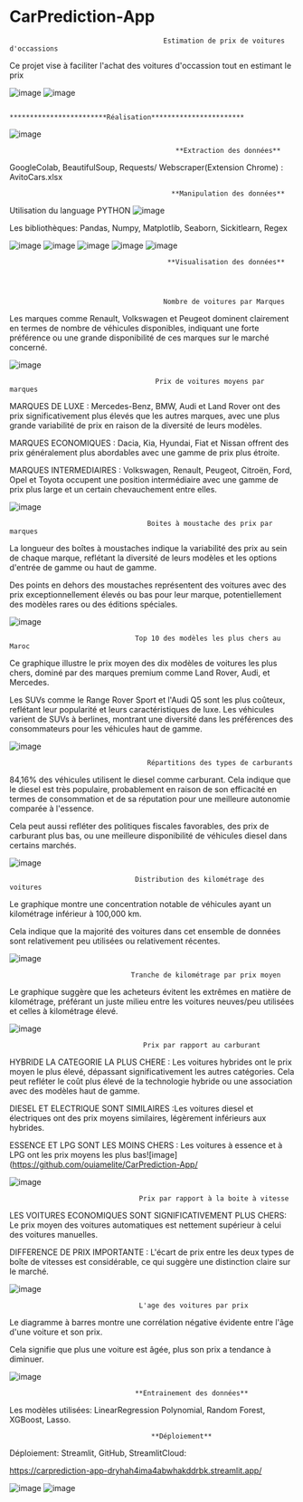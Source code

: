 # CarPrediction-App
                                          Estimation de prix de voitures d'occassions

Ce projet vise à faciliter l'achat des voitures d'occassion tout en estimant le prix 

![image](https://github.com/ouiamelite/CarPrediction-App/assets/115350191/338dff99-2c91-4043-b025-c33d816eb6ae)
![image](https://github.com/ouiamelite/CarPrediction-App/assets/115350191/85e8484e-4777-469f-95bc-658631754e45)

                            ************************Réalisation***********************

                                 
![image](https://github.com/ouiamelite/CarPrediction-App/assets/115350191/8a230662-35c7-475b-ad29-163497ba6c2d)


                                             **Extraction des données**

GoogleColab, BeautifulSoup, Requests/ Webscraper(Extension Chrome) : AvitoCars.xlsx


                                            **Manipulation des données**
                                                       
Utilisation du language PYTHON
![image](https://github.com/ouiamelite/CarPrediction-App/assets/115350191/6878c93d-fbe8-4408-a274-e782e89a900c)

Les bibliothèques: Pandas, Numpy, Matplotlib, Seaborn, Sickitlearn, Regex


![image](https://github.com/ouiamelite/CarPrediction-App/assets/115350191/88cd013d-09f5-480f-8dbc-c317f22e2f6e)
![image](https://github.com/ouiamelite/CarPrediction-App/assets/115350191/b4ed302f-4bf1-4abd-8e4f-749e92c08e8b)
![image](https://github.com/ouiamelite/CarPrediction-App/assets/115350191/571b9a6b-7c13-40c0-a65b-53fb43a2a416)
![image](https://github.com/ouiamelite/CarPrediction-App/assets/115350191/54fba5ad-a6ee-4c95-ba3e-c54b7a98cf6a)
![image](https://github.com/ouiamelite/CarPrediction-App/assets/115350191/a9a1d19b-3dc7-432d-b6cd-cd0ab29ccffd)

                                           **Visualisation des données**
                                                       



                                          Nombre de voitures par Marques
                                                      
Les marques comme Renault, Volkswagen et Peugeot dominent clairement en termes de nombre de véhicules disponibles, indiquant une forte préférence ou une grande disponibilité de ces marques sur le marché concerné.

![image](https://github.com/ouiamelite/CarPrediction-App/assets/115350191/e9ac6dc4-7887-434f-8890-b15083794be6)

                                        Prix de voitures moyens par marques 
                                                    
MARQUES DE LUXE : Mercedes-Benz, BMW, Audi et Land Rover ont des prix significativement plus élevés que les autres marques, avec une plus grande variabilité de prix en raison de la diversité de leurs modèles.

MARQUES ECONOMIQUES : Dacia, Kia, Hyundai, Fiat et Nissan offrent des prix généralement plus abordables avec une gamme de prix plus étroite.

MARQUES INTERMEDIAIRES : Volkswagen, Renault, Peugeot, Citroën, Ford, Opel et Toyota occupent une position intermédiaire avec une gamme de prix plus large et un certain chevauchement entre elles.

![image](https://github.com/ouiamelite/CarPrediction-App/assets/115350191/7ef30f0c-6356-4974-83b0-14f7c5155a15)
                                             
                                      Boites à moustache des prix par marques
                                                  
La longueur des boîtes à moustaches indique la variabilité des prix au sein de chaque marque, reflétant la diversité de leurs modèles et les options d'entrée de gamme ou haut de gamme.

Des points en dehors des moustaches représentent des voitures avec des prix exceptionnellement élevés ou bas pour leur marque, potentiellement des modèles rares ou des éditions spéciales.

![image](https://github.com/ouiamelite/CarPrediction-App/assets/115350191/9abf6148-1d94-4d4b-b8e0-dec4c9df2be4)


                                   Top 10 des modèles les plus chers au Maroc
                                                 
Ce graphique illustre le prix moyen des dix modèles de voitures les plus chers, dominé par des marques premium comme Land Rover, Audi, et Mercedes. 

Les SUVs comme le Range Rover Sport et l'Audi Q5 sont les plus coûteux, reflétant leur popularité et leurs caractéristiques de luxe. Les véhicules varient de SUVs à berlines, montrant une diversité dans les préférences des consommateurs pour les véhicules haut de gamme.

![image](https://github.com/ouiamelite/CarPrediction-App/assets/115350191/90626656-479f-42c0-bdb4-6046e8c03571)

                                      Répartitions des types de carburants
                                                    
84,16% des véhicules utilisent le diesel comme carburant. Cela indique que le diesel est très populaire, probablement en raison de son efficacité en termes de consommation et de sa réputation pour une meilleure autonomie comparée à l'essence. 

Cela peut aussi refléter des politiques fiscales favorables, des prix de carburant plus bas, ou une meilleure disponibilité de véhicules diesel dans certains marchés.


![image](https://github.com/ouiamelite/CarPrediction-App/assets/115350191/55b6aee0-9350-4650-9b7e-b6ee38761bb9)

                                   Distribution des kilométrage des voitures
                                                   
Le graphique montre une concentration notable de véhicules ayant un kilométrage inférieur à 100,000 km. 

Cela indique que la majorité des voitures dans cet ensemble de données sont relativement peu utilisées ou relativement récentes.

![image](https://github.com/ouiamelite/CarPrediction-App/assets/115350191/ebbae44b-2cc4-4638-a7d7-b8999f8968f6)

                                  Tranche de kilométrage par prix moyen
                                                    
Le graphique suggère que les acheteurs évitent les extrêmes en matière de kilométrage, préférant un juste milieu entre les voitures neuves/peu utilisées et celles à kilométrage élevé.

![image](https://github.com/ouiamelite/CarPrediction-App/assets/115350191/8410fa19-c868-4cd1-9a5b-2f41b466401e)

                                     Prix par rapport au carburant
                                                        
HYBRIDE LA CATEGORIE LA PLUS CHERE : Les voitures hybrides ont le prix moyen le plus élevé, dépassant significativement les autres catégories. Cela peut refléter le coût plus élevé de la technologie hybride ou une association avec des modèles haut de gamme.

DIESEL ET ELECTRIQUE SONT SIMILAIRES :Les voitures diesel et électriques ont des prix moyens similaires, légèrement inférieurs aux hybrides.

ESSENCE ET LPG SONT LES MOINS CHERS : Les voitures à essence et à LPG ont les prix moyens les plus bas![image](https://github.com/ouiamelite/CarPrediction-App/

![image](https://github.com/ouiamelite/CarPrediction-App/assets/115350191/b8f1aa65-60c6-4d34-a990-3396cb348ffc)

                                    Prix par rapport à la boite à vitesse
                                                    
LES VOITURES ECONOMIQUES SONT SIGNIFICATIVEMENT PLUS CHERS: Le prix moyen des voitures automatiques est nettement supérieur à celui des voitures manuelles.

DIFFERENCE DE PRIX IMPORTANTE : L'écart de prix entre les deux types de boîte de vitesses est considérable, ce qui suggère une distinction claire sur le marché.

![image](https://github.com/ouiamelite/CarPrediction-App/assets/115350191/054dd9c4-6f74-408c-bf10-684636827bea)

                                    L'age des voitures par prix
                                                          
Le diagramme à barres montre une corrélation négative évidente entre l'âge d'une voiture et son prix.

Cela signifie que plus une voiture est âgée, plus son prix a tendance à diminuer.

![image](https://github.com/ouiamelite/CarPrediction-App/assets/115350191/1ea32f04-c6f1-48ba-9dff-674b0d36abe9)


                                   **Entrainement des données**
                                                         
Les modèles utilisées: LinearRegression Polynomial, Random Forest, XGBoost, Lasso.

                                       **Déploiement**
                                                                
Déploiement: Streamlit, GitHub, StreamlitCloud:

https://carprediction-app-dryhah4ima4abwhakddrbk.streamlit.app/

![image](https://github.com/ouiamelite/CarPrediction-App/assets/115350191/50d06f0d-c057-4792-b442-64f351c8334c)
![image](https://github.com/ouiamelite/CarPrediction-App/assets/115350191/ff181349-e825-4007-816f-67d916b15af0)





